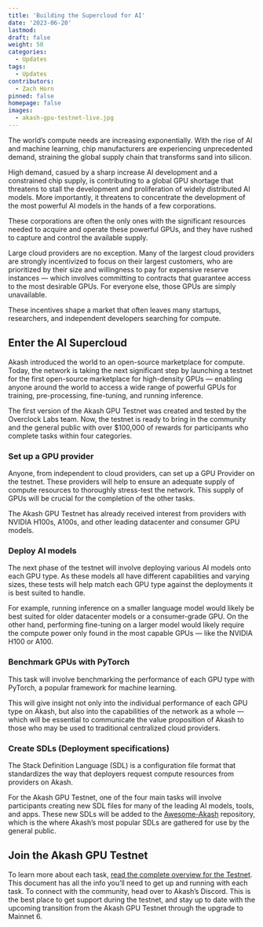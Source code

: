 ```yaml
---
title: 'Building the Supercloud for AI'
date: '2023-06-20'
lastmod:
draft: false
weight: 50
categories:
  - Updates
tags:
  - Updates
contributors:
  - Zach Horn
pinned: false
homepage: false
images:
  - akash-gpu-testnet-live.jpg
---
```

The world’s compute needs are increasing exponentially. With the rise of AI and machine learning, chip manufacturers are experiencing unprecedented demand, straining the global supply chain that transforms sand into silicon.

High demand, casued by a sharp increase AI development and a constrained chip supply, is contributing to a global GPU shortage that threatens to stall the development and proliferation of widely distributed AI models. More importantly, it threatens to concentrate the development of the most powerful AI models in the hands of a few corporations.

These corporations are often the only ones with the significant resources needed to acquire and operate these powerful GPUs, and they have rushed to capture and control the available supply.

Large cloud providers are no exception. Many of the largest cloud providers are strongly incentivized to focus on their largest customers, who are prioritized by their size and willingness to pay for expensive reserve instances — which involves committing to contracts that guarantee access to the most desirable GPUs. For everyone else, those GPUs are simply unavailable.

These incentives shape a market that often leaves many startups, researchers, and independent developers searching for compute.

## Enter the AI Supercloud
Akash introduced the world to an open-source marketplace for compute. Today, the network is taking the next significant step by launching a testnet for the first open-source marketplace for high-density GPUs — enabling anyone around the world to access a wide range of powerful GPUs for training, pre-processing, fine-tuning, and running inference.

The first version of the Akash GPU Testnet was created and tested by the Overclock Labs team. Now, the testnet is ready to bring in the community and the general public with over $100,000 of rewards for participants who complete tasks within four categories.

### Set up a GPU provider
Anyone, from independent to cloud providers, can set up a GPU Provider on the testnet. These providers will help to ensure an adequate supply of compute resources to thoroughly stress-test the network. This supply of GPUs will be crucial for the completion of the other tasks.

The Akash GPU Testnet has already received interest from providers with NVIDIA H100s, A100s, and other leading datacenter and consumer GPU models. 

### Deploy AI models
The next phase of the testnet will involve deploying various AI models onto each GPU type. As these models all have different capabilities and varying sizes, these tests will help match each GPU type against the deployments it is best suited to handle.

For example, running inference on a smaller language model would likely be best suited for older datacenter models or a consumer-grade GPU. On the other hand, performing fine-tuning on a larger model would likely require the compute power only found in the most capable GPUs — like the NVIDIA H100 or A100. 

### Benchmark GPUs with PyTorch
This task will involve benchmarking the performance of each GPU type with PyTorch, a popular framework for machine learning.

This will give insight not only into the individual performance of each GPU type on Akash, but also into the capabilities of the network as a whole — which will be essential to communicate the value proposition of Akash to those who may be used to traditional centralized cloud providers.

### Create SDLs (Deployment specifications)
The Stack Definition Language (SDL) is a configuration file format that standardizes the way that deployers request compute resources from providers on Akash. 

For the Akash GPU Testnet, one of the four main tasks will involve participants creating new SDL files for many of the leading AI models, tools, and apps. These new SDLs will be added to the [Awesome-Akash](https://github.com/akash-network/awesome-akash) repository, which is the where Akash’s most popular SDLs are gathered for use by the general public.

## Join the Akash GPU Testnet
To learn more about each task, [read the complete overview for the Testnet](https://github.com/akash-network/community/blob/main/wg-gpu/GPU-AI-Incentivized-Testnet.md). This document has all the info you’ll need to get up and running with each task. To connect with the community, head over to Akash’s Discord. This is the best place to get support during the testnet, and stay up to date with the upcoming transition from the Akash GPU Testnet through the upgrade to Mainnet 6.